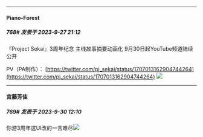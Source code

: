 
*****

####  Piano-Forest  
##### 768#       发表于 2023-9-27 21:12

『Project Sekai』3周年纪念 主线故事摘要动画化 9月30日起YouTube频道陆续公开

PV（PA制作）：
[https://twitter.com/pj_sekai/status/1707013162904744264](https://twitter.com/pj_sekai/status/1707013162904744264)
<img src="https://p.sda1.dev/13/8ddf5adf0c9f3996e6798a79221f2192/20230927_211018.jpg" referrerpolicy="no-referrer">


*****

####  宫藤芳佳  
##### 769#       发表于 2023-9-30 12:10

你游3周年这UI改的一言难尽<img src="https://static.saraba1st.com/image/smiley/face2017/067.png" referrerpolicy="no-referrer">


